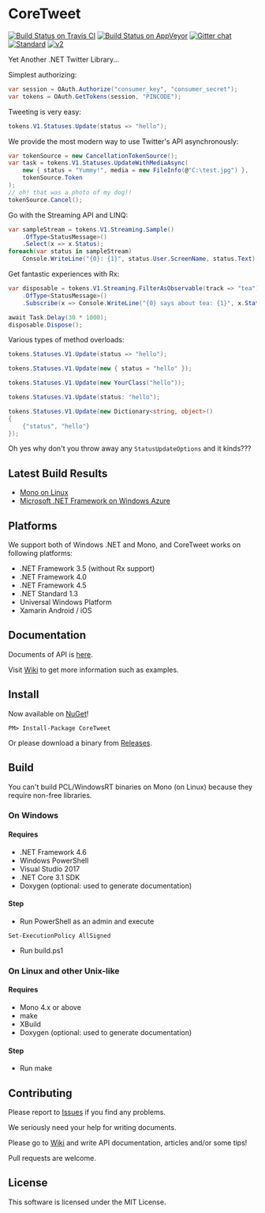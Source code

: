 CoreTweet
=========

[![Build Status on Travis CI](https://app.travis-ci.com/CoreTweet/CoreTweet.svg?branch=master)](https://app.travis-ci.com/CoreTweet/CoreTweet)
[![Build Status on AppVeyor](https://ci.appveyor.com/api/projects/status/github/CoreTweet/CoreTweet)](https://ci.appveyor.com/project/azyobuzin/CoreTweet)
[![Gitter chat](https://badges.gitter.im/CoreTweet/gitter.png)](https://gitter.im/CoreTweet)
[![Standard](https://img.shields.io/endpoint?url=https%3A%2F%2Ftwbadges.glitch.me%2Fbadges%2Fstandard)](https://developer.twitter.com/en/docs/twitter-api)
[![v2](https://img.shields.io/endpoint?url=https%3A%2F%2Ftwbadges.glitch.me%2Fbadges%2Fv2)](https://developer.twitter.com/en/docs/twitter-api)

Yet Another .NET Twitter Library...

Simplest authorizing:
```csharp
var session = OAuth.Authorize("consumer_key", "consumer_secret");
var tokens = OAuth.GetTokens(session, "PINCODE");
```

Tweeting is very easy:
```csharp
tokens.V1.Statuses.Update(status => "hello");
```

We provide the most modern way to use Twitter's API asynchronously:
```csharp
var tokenSource = new CancellationTokenSource();
var task = tokens.V1.Statuses.UpdateWithMediaAsync(
    new { status = "Yummy!", media = new FileInfo(@"C:\test.jpg") },
    tokenSource.Token
);
// oh! that was a photo of my dog!!
tokenSource.Cancel();
```

Go with the Streaming API and LINQ:
```csharp
var sampleStream = tokens.V1.Streaming.Sample()
    .OfType<StatusMessage>()
    .Select(x => x.Status);
foreach(var status in sampleStream)
    Console.WriteLine("{0}: {1}", status.User.ScreenName, status.Text);
```

Get fantastic experiences with Rx:
```csharp
var disposable = tokens.V1.Streaming.FilterAsObservable(track => "tea")
    .OfType<StatusMessage>()
    .Subscribe(x => Console.WriteLine("{0} says about tea: {1}", x.Status.User.ScreenName, x.Status.Text));

await Task.Delay(30 * 1000);
disposable.Dispose();
```

Various types of method overloads:
```csharp
tokens.Statuses.V1.Update(status => "hello");

tokens.Statuses.V1.Update(new { status = "hello" });

tokens.Statuses.V1.Update(new YourClass("hello"));

tokens.Statuses.V1.Update(status: "hello");

tokens.Statuses.V1.Update(new Dictionary<string, object>()
{
    {"status", "hello"}
});
```

Oh yes why don't you throw away any ```StatusUpdateOptions``` and it kinds???

## Latest Build Results

* [Mono on Linux](https://travis-ci.org/CoreTweet/CoreTweet)
* [Microsoft .NET Framework on Windows Azure](https://ci.appveyor.com/project/azyobuzin/CoreTweet)

## Platforms

We support both of Windows .NET and Mono, and CoreTweet works on following platforms:

* .NET Framework 3.5 (without Rx support)
* .NET Framework 4.0
* .NET Framework 4.5
* .NET Standard 1.3
* Universal Windows Platform
* Xamarin Android / iOS

## Documentation

Documents of API is [here](http://coretweet.github.io/docs/index.html).

Visit [Wiki](https://github.com/CoreTweet/CoreTweet/wiki) to get more information such as examples.

## Install

Now available on [NuGet](https://www.nuget.org/packages/CoreTweet)!
```
PM> Install-Package CoreTweet
```

Or please download a binary from [Releases](https://github.com/CoreTweet/CoreTweet/releases).

## Build

You can't build PCL/WindowsRT binaries on Mono (on Linux) because they require non-free libraries.

### On Windows

#### Requires

* .NET Framework 4.6
* Windows PowerShell
* Visual Studio 2017
* .NET Core 3.1 SDK
* Doxygen (optional: used to generate documentation)

#### Step

* Run PowerShell as an admin and execute

```
Set-ExecutionPolicy AllSigned
```

* Run build.ps1

### On Linux and other Unix-like

#### Requires

* Mono 4.x or above
* make
* XBuild
* Doxygen (optional: used to generate documentation)

#### Step

* Run make

## Contributing

Please report to [Issues](https://github.com/CoreTweet/CoreTweet/issues?state=open) if you find any problems.

We seriously need your help for writing documents.

Please go to [Wiki](https://github.com/CoreTweet/CoreTweet/wiki) and write API documentation, articles and/or some tips!

Pull requests are welcome.

## License

This software is licensed under the MIT License.
